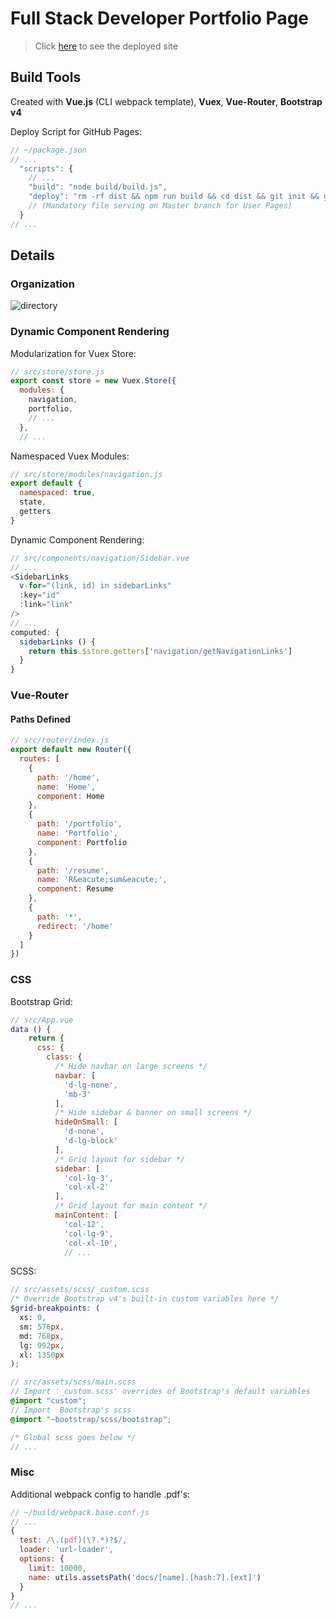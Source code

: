 # Full Stack Developer Portfolio Page

> Click [here](http://seebenprogram.com) to see the deployed site

## Build Tools

Created with **Vue.js** (CLI webpack template), **Vuex**, **Vue-Router**, **Bootstrap v4**

Deploy Script for GitHub Pages:

```js
// ~/package.json
// ...
  "scripts": {
    // ...
    "build": "node build/build.js",
    "deploy": "rm -rf dist && npm run build && cd dist && git init && git add . && git commit -m \"Initial commit\" && git remote add origin git@github.com:BenRGarcia/BenRGarcia.github.io.git && git push --force origin master"
    // (Mandatory file serving on Master branch for User Pages)
  }
// ...
```

## Details

### Organization

![directory](https://user-images.githubusercontent.com/26657982/38512648-c628ca40-3bf9-11e8-83b7-72baaf894daf.png)

### Dynamic Component Rendering

Modularization for Vuex Store:

```js
// src/store/store.js
export const store = new Vuex.Store({
  modules: {
    navigation,
    portfolio,
    // ...
  },
  // ...
```

Namespaced Vuex Modules:

```js
// src/store/modules/navigation.js
export default {
  namespaced: true,
  state,
  getters
}
```

Dynamic Component Rendering:

```js
// src/components/navigation/Sidebar.vue
// ...
<SidebarLinks
  v-for="(link, id) in sidebarLinks"
  :key="id"
  :link="link"
/>
// ...
computed: {
  sidebarLinks () {
    return this.$store.getters['navigation/getNavigationLinks']
  }
}
```

### Vue-Router

#### Paths Defined

```js
// src/router/index.js
export default new Router({
  routes: [
    {
      path: '/home',
      name: 'Home',
      component: Home
    },
    {
      path: '/portfolio',
      name: 'Portfolio',
      component: Portfolio
    },
    {
      path: '/resume',
      name: 'R&eacute;sum&eacute;',
      component: Resume
    },
    {
      path: '*',
      redirect: '/home'
    }
  ]
})
```

### CSS

Bootstrap Grid:

```js
// src/App.vue
data () {
    return {
      css: {
        class: {
          /* Hide navbar on large screens */
          navbar: [
            'd-lg-none',
            'mb-3'
          ],
          /* Hide sidebar & banner on small screens */
          hideOnSmall: [
            'd-none',
            'd-lg-block'
          ],
          /* Grid layout for sidebar */
          sidebar: [
            'col-lg-3',
            'col-xl-2'
          ],
          /* Grid layout for main content */
          mainContent: [
            'col-12',
            'col-lg-9',
            'col-xl-10',
            // ...
```

SCSS:

```scss
// src/assets/scss/_custom.scss
/* Override Bootstrap v4's built-in custom variables here */
$grid-breakpoints: (
  xs: 0,
  sm: 576px,
  md: 768px,
  lg: 992px,
  xl: 1350px
);

// src/assets/scss/main.scss
// Import '_custom.scss' overrides of Bootstrap's default variables
@import "custom";
// Import  Bootstrap's scss
@import "~bootstrap/scss/bootstrap";

/* Global scss goes below */
// ...
```

### Misc

Additional webpack config to handle .pdf's:

```js
// ~/build/webpack.base.conf.js
// ...
{
  test: /\.(pdf)(\?.*)?$/,
  loader: 'url-loader',
  options: {
    limit: 10000,
    name: utils.assetsPath('docs/[name].[hash:7].[ext]')
  }
}
// ...
```